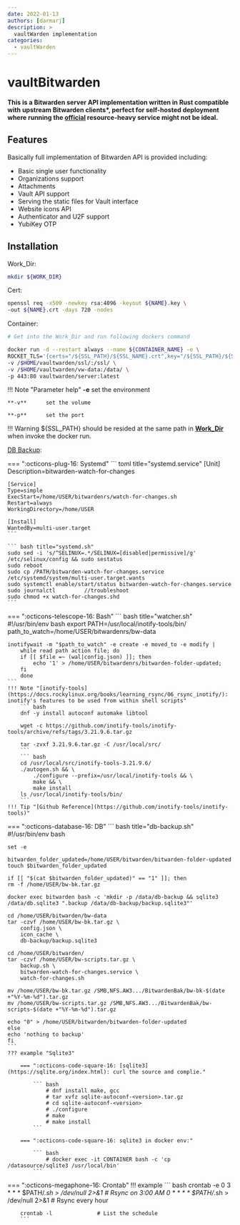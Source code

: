 ```yaml
---
date: 2022-01-13
authors: [darmarj]
description: >
  vaultWarden implementation
categories:
  - vaultWarden
---
```


# vaultBitwarden

__This is a Bitwarden server API implementation written in Rust compatible with upstream Bitwarden clients*, perfect for self-hosted deployment where running the [official](https://github.com/dani-garcia/vaultwarden) resource-heavy service might not be ideal.__

## Features
Basically full implementation of Bitwarden API is provided including:

 * Basic single user functionality
 * Organizations support
 * Attachments
 * Vault API support
 * Serving the static files for Vault interface
 * Website icons API
 * Authenticator and U2F support
 * YubiKey OTP

## Installation
Work_Dir:
``` bash
mkdir ${WORK_DIR}
```

  [__Work_Dir__]: #installation

Cert:
``` bash title="certification"
openssl req -x509 -newkey rsa:4096 -keyout ${NAME}.key \
-out ${NAME}.crt -days 720 -nodes
```

Container:
``` bash title="docker run"
# Get into the Work_Dir and run following dockers command

docker run -d --restart always --name ${CONTAINER_NAME} -e \
ROCKET_TLS='{certs="/${SSL_PATH}/${SSL_NAME}.crt",key="/${SSL_PATH}/${SSL_NAME}.key"}' \
-v /$HOME/vaultwarden/ssl/:/ssl/ \
-v /$HOME/vaultwarden/vw-data:/data/ \
-p 443:80 vaultwarden/server:latest
```

!!! Note "Parameter help"
    **-e**      set the environment

    **-v**      set the volume

    **-p**      set the port

!!! Warning
    ${SSL_PATH} should be resided at the same path in [__Work_Dir__] when invoke the docker run.

[DB Backup](https://github.com/dani-garcia/vaultwarden/issues/975):

=== ":octicons-plug-16: Systemd"
	``` toml title="systemd.service"
	[Unit]
	Description=bitwarden-watch-for-changes

	[Service]
	Type=simple
	ExecStart=/home/USER/bitwardenrs/watch-for-changes.sh
	Restart=always
	WorkingDirectory=/home/USER

	[Install]
	WantedBy=multi-user.target
	```

    ``` bash title="systemd.sh"
	sudo sed -i 's/^SELINUX=.*/SELINUX=[disabled|permissive]/g' /etc/selinux/config && sudo sestatus
	sudo reboot
	sudo cp /PATH/bitwarden-watch-for-changes.service /etc/systemd/system/multi-user.target.wants
	sudo systemctl enable/start/status bitwarden-watch-for-changes.service
	sudo journalctl			//troubleshoot
	sudo chmod +x watch-for-changes.shd
	```

=== ":octicons-telescope-16: Bash"
	``` bash title="watcher.sh"
	#!/usr/bin/env bash
	export PATH=/usr/local/inotify-tools/bin/
	path_to_watch=/home/USER/bitwardenrs/bw-data

	inotifywait -m "$path_to_watch" -e create -e moved_to -e modify |
		while read path action file; do
  		if [[ $file =~ (wal|config.json) ]]; then
    		echo '1' > /home/USER/bitwardenrs/bitwarden-folder-updated;
  		fi
		done
	```
	!!! Note "[inotify-tools](https://docs.rockylinux.org/books/learning_rsync/06_rsync_inotify/): inotify's features to be used from within shell scripts"
		``` bash
		dnf -y install autoconf automake libtool

		wget -c https://github.com/inotify-tools/inotify-tools/archive/refs/tags/3.21.9.6.tar.gz

		tar -zvxf 3.21.9.6.tar.gz -C /usr/local/src/
        ```
        ``` bash
		cd /usr/local/src/inotify-tools-3.21.9.6/
		./autogen.sh && \
			./configure --prefix=/usr/local/inotify-tools && \
			make && \
			make install
		ls /usr/local/inotify-tools/bin/
		```
	!!! Tip "[Github Reference](https://github.com/inotify-tools/inotify-tools)"

=== ":octicons-database-16: DB"
	``` bash title="db-backup.sh"
	#!/usr/bin/env bash

	set -e

	bitwarden_folder_updated=/home/USER/bitwarden/bitwarden-folder-updated
	touch $bitwarden_folder_updated

	if [[ "$(cat $bitwarden_folder_updated)" == "1" ]]; then
  	rm -f /home/USER/bw-bk.tar.gz

  	docker exec bitwarden bash -c 'mkdir -p /data/db-backup && sqlite3 /data/db.sqlite3 ".backup /data/db-backup/backup.sqlite3"'

  	cd /home/USER/bitwarden/bw-data
  	tar -czvf /home/USER/bw-bk.tar.gz \
    	config.json \
    	icon_cache \
    	db-backup/backup.sqlite3

  	cd /home/USER/bitwarden/
  	tar -czvf /home/USER/bw-scripts.tar.gz \
    	backup.sh \
    	bitwarden-watch-for-changes.service \
    	watch-for-changes.sh

	mv /home/USER/bw-bk.tar.gz /SMB,NFS.AW3.../BitwardenBak/bw-bk-$(date +"%Y-%m-%d").tar.gz
	mv /home/USER/bw-scripts.tar.gz /SMB,NFS.AW3.../BitwardenBak/bw-scripts-$(date +"%Y-%m-%d").tar.gz

  	echo "0" > /home/USER/bitwarden/bitwarden-folder-updated
	else
  	echo 'nothing to backup'
	fi
	```
	??? example "Sqlite3"

		=== ":octicons-code-square-16: [sqlite3](https://sqlite.org/index.html): curl the source and complie."

			``` bash
				# dnf install make, gcc
				# tar xvfz sqlite-autoconf-<version>.tar.gz
				# cd sqlite-autoconf-<version>
				# ./configure
				# make
				# make install
			```

		=== ":octicons-code-square-16: sqlite3 in docker env:"

			``` bash
				# docker exec -it CONTAINER bash -c 'cp /datasource/sqlite3 /usr/local/bin'
			```

=== ":octicons-megaphone-16: Crontab"
	!!! example
		``` bash
		crontab -e
		0 3 * * * $PATH/*.sh > /dev/null 2>&1	# Rsync on 3:00 AM
		0 * * * * $PATH/*.sh > /dev/null 2>&1	# Rsync every hour

		crontab -l				# List the schedule
		```

